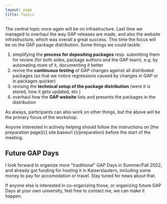 ```yaml
---
layout: page
title: Topics
---
```


The central topic once again will be on infrastructure. Last time we managed
to overhaul the way GAP releases are made, and also the website
infrastructure, which was overall a great success. This time the focus will be
on the GAP package distribution. Some things we could tackle:

1. simplifying the **process for depositing packages** resp. submitting them for
   review (for both sides, package authors and the GAP team), e.g. by automating
   more of it, documenting it better
2. revive the **continuous testing** of GAP changes against all distributed
   packages (so that we notice regressions caused by changes in GAP or in
   packages quicker)
3. revising the **technical setup of the package distribution** (were it is stored, how it gets updated, etc.)
4. overhaul how the **GAP website** lists and presents the packages in the distribution

As always, participants can also work on other things, but the above will be
the primary focus of the workshop.

Anyone interested in actively helping should follow the instructions on
[the preparation page]({{ site.baseurl }}/preparation) before the start of
the meeting.


## Future GAP Days

I look forward to organize more "traditional" GAP Days in Summer/Fall 2022,
and already got funding for hosting it in Kaiserslautern, including some money
to pay for accomodation or travel. Stay tuned for news about that.

If anyone else is interested in co-organizing those, or organizing future GAP
Days at your own university, feel free to contact me, we can make it happen.
